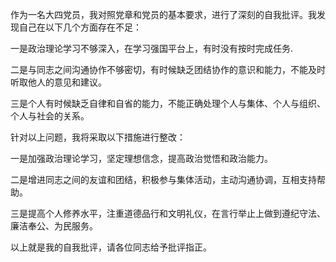 作为一名大四党员，我对照党章和党员的基本要求，进行了深刻的自我批评。我发现自己在以下几个方面存在不足：  

一是政治理论学习不够深入，在学习强国平台上，有时没有按时完成任务.

二是与同志之间沟通协作不够密切，有时候缺乏团结协作的意识和能力，不能及时听取他人的意见和建议。  
  
三是个人有时候缺乏自律和自省的能力，不能正确处理个人与集体、个人与组织、个人与社会的关系。  
  
针对以上问题，我将采取以下措施进行整改：  
  
一是加强政治理论学习，坚定理想信念，提高政治觉悟和政治能力。  
  
二是增进同志之间的友谊和团结，积极参与集体活动，主动沟通协调，互相支持帮助。  
  
三是提高个人修养水平，注重道德品行和文明礼仪，在言行举止上做到遵纪守法、廉洁奉公、为民服务。  
  
以上就是我的自我批评，请各位同志给予批评指正。